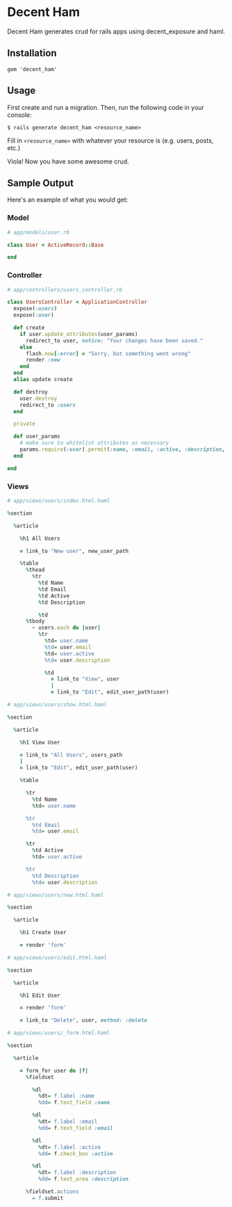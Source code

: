 # Decent Ham

Decent Ham generates crud for rails apps using decent_exposure and haml.

## Installation

    gem 'decent_ham'

## Usage

First create and run a migration. Then, run the following code in your console:

    $ rails generate decent_ham <resource_name>

Fill in `<resource_name>` with whatever your resource is (e.g. users, posts, etc.)

Viola! Now you have some awesome crud.

## Sample Output

Here's an example of what you would get:

### Model

```ruby
# app/models/user.rb

class User < ActiveRecord::Base

end
```

### Controller

```ruby
# app/controllers/users_controller.rb

class UsersController < ApplicationController
  expose(:users)
  expose(:user)

  def create
    if user.update_attributes(user_params)
      redirect_to user, notice: "Your changes have been saved."
    else
      flash.now[:error] = "Sorry, but something went wrong"
      render :new
    end
  end
  alias update create

  def destroy
    user.destroy
    redirect_to :users
  end

  private

  def user_params
    # make sure to whitelist attributes as necessary
    params.require(:user).permit(:name, :email, :active, :description, )
  end

end
```

### Views


```ruby
# app/views/users/index.html.haml

%section

  %article

    %h1 All Users

    = link_to "New user", new_user_path

    %table
      %thead
        %tr
          %td Name
          %td Email
          %td Active
          %td Description

          %td
      %tbody
        - users.each do |user|
          %tr
            %td= user.name
            %td= user.email
            %td= user.active
            %td= user.description

            %td
              = link_to "View", user
              |
              = link_to "Edit", edit_user_path(user)


```

```ruby
# app/views/users/show.html.haml

%section

  %article

    %h1 View User

    = link_to "All Users", users_path
    |
    = link_to "Edit", edit_user_path(user)

    %table

      %tr
        %td Name
        %td= user.name

      %tr
        %td Email
        %td= user.email

      %tr
        %td Active
        %td= user.active

      %tr
        %td Description
        %td= user.description

```

```ruby
# app/views/users/new.html.haml

%section

  %article

    %h1 Create User

    = render 'form'


```

```ruby
# app/views/users/edit.html.haml

%section

  %article

    %h1 Edit User

    = render 'form'

    = link_to "Delete", user, method: :delete

```

```ruby
# app/views/users/_form.html.haml

%section

  %article

    = form_for user do |f|
      %fieldset

        %dl
          %dt= f.label :name
          %dd= f.text_field :name

        %dl
          %dt= f.label :email
          %dd= f.text_field :email

        %dl
          %dt= f.label :active
          %dd= f.check_box :active

        %dl
          %dt= f.label :description
          %dd= f.text_area :description

      %fieldset.actions
        = f.submit
```
